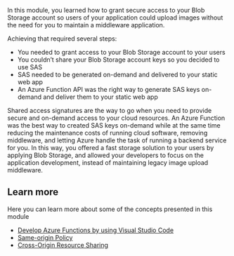 In this module, you learned how to grant secure access to your Blob Storage account so users of your application could upload images without the need for you to maintain a middleware application.

Achieving that required several steps:

* You needed to grant access to your Blob Storage account to your users
* You couldn’t share your Blob Storage account keys so you decided to use SAS
* SAS needed to be generated on-demand and delivered to your static web app
* An Azure Function API was the right way to generate SAS keys on-demand and deliver them to your static web app

Shared access signatures are the way to go when you need to provide secure and on-demand access to your cloud resources. An Azure Function was the best way to created SAS keys on-demand while at the same time reducing the maintenance costs of running cloud software, removing middleware, and letting Azure handle the task of running a backend service for you. In this way, you offered a fast storage solution to your users by applying Blob Storage, and allowed your developers to focus on the application development, instead of maintaining legacy image upload middleware.

## Learn more

Here you can learn more about some of the concepts presented in this module

* [Develop Azure Functions by using Visual Studio Code](/azure/azure-functions/functions-develop-vs-code?tabs=nodejs)
* [Same-origin Policy](https://www.w3.org/Security/wiki/Same_Origin_Policy)
* [Cross-Origin Resource Sharing](/rest/api/storageservices/cross-origin-resource-sharing--cors--support-for-the-azure-storage-services)
